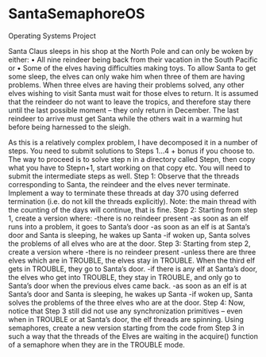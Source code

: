 # SantaSemaphoreOS
Operating Systems Project

Santa Claus sleeps in his shop at the North Pole and can only be woken by either:
•	All nine reindeer being back from their vacation in the South Pacific or
•	Some of the elves having difficulties making toys.
To allow Santa to get some sleep, the elves can only wake him when three of them are having problems. When three elves are having their problems solved, any other elves wishing to visit Santa must wait for those elves to return. It is assumed that the reindeer do not want to leave the tropics, and therefore stay there until the last possible moment – they only return in December. The last reindeer to arrive must get Santa while the others wait in a warming hut before being harnessed to the sleigh. 

As this is a relatively complex problem, I have decomposed it in a number of steps. You need to submit solutions to Steps 1…4 + bonus if you choose to. The way to proceed is to solve step n in a directory called Stepn, then copy what you have to Stepn+1, start working on that copy etc. You will need to submit the intermediate steps as well.
Step 1: 
Observe that the threads corresponding to Santa, the reindeer and the elves never terminate. Implement a way to terminate these threads at day 370 using deferred termination (i.e. do not kill the threads explicitly). 
Note: the main thread with the counting of the days will continue, that is fine. 
Step 2: 
Starting from step 1, create a version where:
-there is no reindeer present
-as soon as an elf runs into a problem, it goes to Santa’s door
-as soon as an elf is at Santa’s door and Santa is sleeping, he wakes up Santa
-if woken up, Santa solves the problems of all elves who are at the door.
Step 3:
Starting from step 2, create a version where
-there is no reindeer present
-unless there are three elves which are in TROUBLE, the elves stay in TROUBLE. When the third elf gets in TROUBLE, they go to Santa’s door. 
-if there is any elf at Santa’s door, the elves who get into TROUBLE, they stay in TROUBLE, and only go to Santa’s door when the previous elves came back. 
 -as soon as an elf is at Santa’s door and Santa is sleeping, he wakes up Santa
-if woken up, Santa solves the problems of the three elves who are at the door.
Step 4:
Now, notice that Step 3 still did not use any synchronization primitives – even when in TROUBLE or at Santa’s door, the elf threads are spinning. 
Using semaphores, create a new version starting from the code from Step 3 in such a way that the threads of the Elves are waiting in the acquire() function of a semaphore when they are in the TROUBLE mode. 

